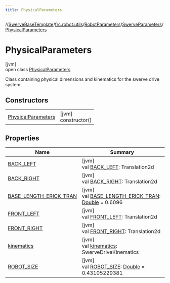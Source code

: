 ```yaml
---
title: PhysicalParameters
---
```

//[SwerveBaseTemplate](../../../../../index.html)/[frc.robot.utils](../../../index.html)/[RobotParameters](../../index.html)/[SwerveParameters](../index.html)/[PhysicalParameters](index.html)



# PhysicalParameters



[jvm]\
open class [PhysicalParameters](index.html)

Class containing physical dimensions and kinematics for the swerve drive system.



## Constructors


| | |
|---|---|
| [PhysicalParameters](-physical-parameters.html) | [jvm]<br>constructor() |


## Properties


| Name | Summary |
|---|---|
| [BACK_LEFT](-b-a-c-k_-l-e-f-t.html) | [jvm]<br>val [BACK_LEFT](-b-a-c-k_-l-e-f-t.html): Translation2d |
| [BACK_RIGHT](-b-a-c-k_-r-i-g-h-t.html) | [jvm]<br>val [BACK_RIGHT](-b-a-c-k_-r-i-g-h-t.html): Translation2d |
| [BASE_LENGTH_ERICK_TRAN](-b-a-s-e_-l-e-n-g-t-h_-e-r-i-c-k_-t-r-a-n.html) | [jvm]<br>val [BASE_LENGTH_ERICK_TRAN](-b-a-s-e_-l-e-n-g-t-h_-e-r-i-c-k_-t-r-a-n.html): [Double](https://kotlinlang.org/api/latest/jvm/stdlib/kotlin/-double/index.html) = 0.6096 |
| [FRONT_LEFT](-f-r-o-n-t_-l-e-f-t.html) | [jvm]<br>val [FRONT_LEFT](-f-r-o-n-t_-l-e-f-t.html): Translation2d |
| [FRONT_RIGHT](-f-r-o-n-t_-r-i-g-h-t.html) | [jvm]<br>val [FRONT_RIGHT](-f-r-o-n-t_-r-i-g-h-t.html): Translation2d |
| [kinematics](kinematics.html) | [jvm]<br>val [kinematics](kinematics.html): SwerveDriveKinematics |
| [ROBOT_SIZE](-r-o-b-o-t_-s-i-z-e.html) | [jvm]<br>val [ROBOT_SIZE](-r-o-b-o-t_-s-i-z-e.html): [Double](https://kotlinlang.org/api/latest/jvm/stdlib/kotlin/-double/index.html) = 0.43105229381 |

